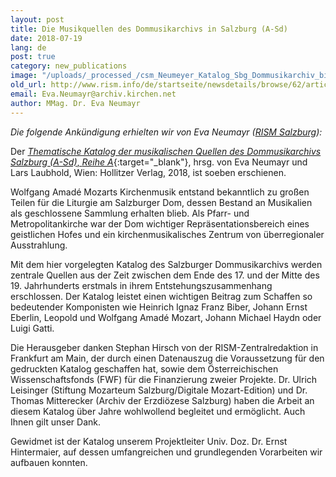 ```yaml
---
layout: post
title: Die Musikquellen des Dommusikarchivs in Salzburg (A-Sd)
date: 2018-07-19
lang: de
post: true
category: new_publications
image: "/uploads/_processed_/csm_Neumeyer_Katalog_Sbg_Dommusikarchiv_bild_a413b1b122.jpg"
old_url: http://www.rism.info/de/startseite/newsdetails/browse/62/article/64/musical-sources-in-the-salzburg-cathedral-archive-a-sd.html
email: Eva.Neumayr@archiv.kirchen.net
author: MMag. Dr. Eva Neumayr
---
```



_Die folgende Ankündigung erhielten wir von Eva Neumayr ([RISM Salzburg](http://salzburg.rism.info/index.php?id=82)):_

Der [_Thematische Katalog der musikalischen Quellen des Dommusikarchivs Salzburg (A-Sd)_, _Reihe A_](http://www.hollitzer.at/wissenschaft/programm/produktdetail/produkt/dommusikarchiv-salzburg-a-sd-thematischer-katalog-der-musikalischen-quellen-reihe-a/backPID/uebersicht-2.html){:target="_blank"}, hrsg. von Eva Neumayr und Lars Laubhold, Wien: Hollitzer Verlag, 2018, ist soeben erschienen.

Wolfgang Amadé Mozarts Kirchenmusik entstand bekanntlich zu großen Teilen für die Liturgie am Salzburger Dom, dessen Bestand an Musikalien als geschlossene Sammlung erhalten blieb. Als Pfarr- und Metropolitankirche war der Dom wichtiger Repräsentationsbereich eines geistlichen Hofes und ein kirchenmusikalisches Zentrum von überregionaler Ausstrahlung.

Mit dem hier vorgelegten Katalog des Salzburger Dommusikarchivs werden zentrale Quellen aus der Zeit zwischen dem Ende des 17. und der Mitte des 19. Jahrhunderts erstmals in ihrem Entstehungszusammenhang erschlossen. Der Katalog leistet einen wichtigen Beitrag zum Schaffen so bedeutender Komponisten wie Heinrich Ignaz Franz Biber, Johann Ernst Eberlin, Leopold und Wolfgang Amadé Mozart, Johann Michael Haydn oder Luigi Gatti.

Die Herausgeber danken Stephan Hirsch von der RISM-Zentralredaktion in Frankfurt am Main, der durch einen Datenauszug die Voraussetzung für den gedruckten Katalog geschaffen hat, sowie dem Österreichischen Wissenschaftsfonds (FWF) für die Finanzierung zweier Projekte. Dr. Ulrich Leisinger (Stiftung Mozarteum Salzburg/Digitale Mozart-Edition) und Dr. Thomas Mitterecker (Archiv der Erzdiözese Salzburg) haben die Arbeit an diesem Katalog über Jahre wohlwollend begleitet und ermöglicht. Auch Ihnen gilt unser Dank.

Gewidmet ist der Katalog unserem Projektleiter Univ. Doz. Dr. Ernst Hintermaier, auf dessen umfangreichen und grundlegenden Vorarbeiten wir aufbauen konnten.

<script type="text/javascript">var switchTo5x=true;</script><script type="text/javascript" src="http://w.sharethis.com/button/buttons.js"></script><script type="text/javascript">stLight.options({publisher: "9b601438-1ce1-49d8-bfd7-9cff5df54c17", doNotHash: false, doNotCopy: false, hashAddressBar: false});</script>